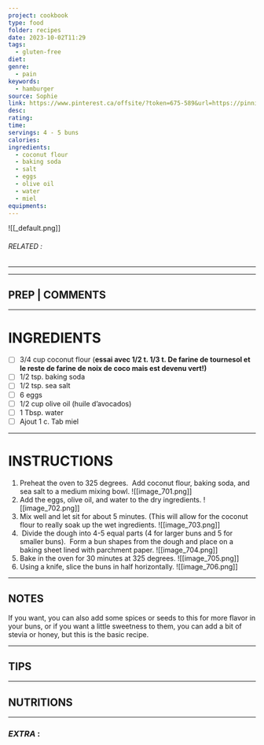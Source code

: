 ```yaml
---
project: cookbook
type: food
folder: recipes
date: 2023-10-02T11:29
tags:
  - gluten-free
diet: 
genre:
  - pain
keywords:
  - hamburger
source: Sophie
link: https://www.pinterest.ca/offsite/?token=675-589&url=https://pinningjunkie.com/tag/coconut-flour-hamburger-buns/&pin=394909461070559691&client_tracking_params=CwABAAAADDM2MDM3MDg1MzE2MAA
desc: 
rating: 
time: 
servings: 4 - 5 buns
calories: 
ingredients:
  - coconut flour
  - baking soda
  - salt
  - eggs
  - olive oil
  - water
  - miel
equipments:
---
```


![[_default.png]]
###### *RELATED* : 
---


---
## PREP | COMMENTS



---
# INGREDIENTS

- [ ] 3/4 cup coconut flour (**essai avec 1/2 t. 1/3 t. De farine de tournesol et le reste de farine de noix de coco mais est devenu vert!)**
- [ ] 1/2 tsp. baking soda
- [ ] 1/2 tsp. sea salt
- [ ] 6 eggs
- [ ] 1/2 cup olive oil (huile d’avocados)
- [ ] 1 Tbsp. water
- [ ] Ajout 1 c. Tab miel

---
# INSTRUCTIONS

1. Preheat the oven to 325 degrees.  Add coconut flour, baking soda, and sea salt to a medium mixing bowl.
![[image_701.png]]
2. Add the eggs, olive oil, and water to the dry ingredients.
![[image_702.png]]
3. Mix well and let sit for about 5 minutes. (This will allow for the coconut flour to really soak up the wet ingredients.
![[image_703.png]]
4.  Divide the dough into 4-5 equal parts (4 for larger buns and 5 for smaller buns).  Form a bun shapes from the dough and place on a baking sheet lined with parchment paper.
![[image_704.png]]
5. Bake in the oven for 30 minutes at 325 degrees.
![[image_705.png]]
6. Using a knife, slice the buns in half horizontally.
![[image_706.png]]

---
## NOTES

If you want, you can also add some spices or seeds to this for more flavor in your buns, or if you want a little sweetness to them, you can add a bit of stevia or honey, but this is the basic recipe.

---
## TIPS



---
## NUTRITIONS



---
### *EXTRA* :




